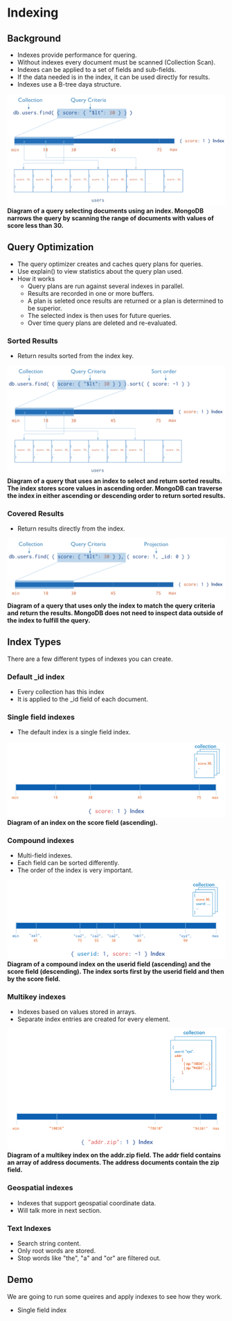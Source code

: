 # Indexing

## Background

* Indexes provide performance for quering.
* Without indexes every document must be scanned (Collection Scan).
* Indexes can be applied to a set of fields and sub-fields.
* If the data needed is in the index, it can be used directly for results.
* Indexes use a B-tree daya structure.

![Index With Query](04-images/index-with-query.png)
**Diagram of a query selecting documents using an index. MongoDB narrows the query by scanning the range of documents with values of score less than 30.**


## Query Optimization
* The query optimizer creates and caches query plans for queries.
* Use explain() to view statistics about the query plan used.
* How it works
    * Query plans are run against several indexes in parallel.
    * Results are recorded in one or more buffers.
    * A plan is seleted once results are returned or a plan is determined to be superior.
    * The selected index is then uses for future queries.
    * Over time query plans are deleted and re-evaluated.

### Sorted Results
* Return results sorted from the index key.

![Index For Sort](04-images/index-for-sort.png)
**Diagram of a query that uses an index to select and return sorted results. The index stores score values in ascending order. MongoDB can traverse the index in either ascending or descending order to return sorted results.**

### Covered Results
* Return results directly from the index.

![Index For Covered Query](04-images/index-for-covered-query.png)
**Diagram of a query that uses only the index to match the query criteria and return the results. MongoDB does not need to inspect data outside of the index to fulfill the query.**

Index Types
-------------------------
There are a few different types of indexes you can create.

### Default _id index
* Every collection has this index
* It is applied to the _id field of each document.

### Single field indexes
* The default index is a single field index.

![Index Asecending](04-images/index-ascending.png)
**Diagram of an index on the score field (ascending).**

### Compound indexes
* Multi-field indexes.
* Each field can be sorted differently.
* The order of the index is very important.

![Index Compound Key](04-images/index-compound-key.png)
**Diagram of a compound index on the userid field (ascending) and the score field (descending). The index sorts first by the userid field and then by the score field.**

### Multikey indexes
* Indexes based on values stored in arrays.
* Separate index entries are created for every element.

![Index Multi Key](04-images/index-multikey.png)
**Diagram of a multikey index on the addr.zip field. The addr field contains an array of address documents. The address documents contain the zip field.**

### Geospatial indexes
* Indexes that support geospatial coordinate data.
* Will talk more in next section.

### Text Indexes
* Search string content.
* Only root words are stored.
* Stop words like "the", "a" and "or" are filtered out.

## Demo
We are going to run some queires and apply indexes to see how they work.

* Single field index

